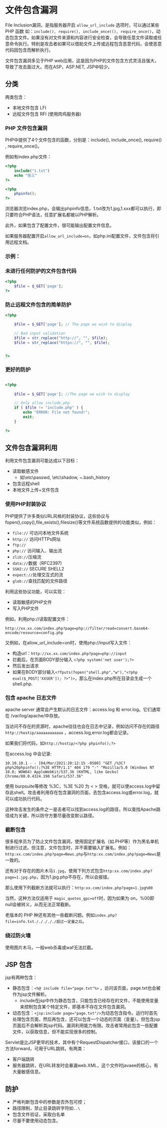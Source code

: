 # 文件包含漏洞

File Inclusion漏洞，是指服务器开启 `allow_url_include` 选项时，可以通过某些 PHP 函数 如：`include(), require(), include_once((), require_once()`，动态包含文件。如果没有对文件来源和内容进行安全检查，会导致任意文件读取或任意命令执行。特别是攻击者如果可以借助文件上传或远程包含恶意代码，会使恶意代码因包含而解析执行。


文件包含漏洞多见于PHP web应用，这是因为PHP的文件包含方式灵活且强大，导致了攻击面过大。而在ASP，ASP.NET, JSP中较少。

## 分类

两类包含：
- 本地文件包含 LFI
- 远程文件包含 RFI (使用肉鸡服务器)


### PHP 文件包含漏洞

PHP中提供了4个文件包含的函数，分别是：include(), include_once(), require() , require_once()。

例如有index.php文件：
```php
<?php
    include("1.txt")
    echo "张三"
?>
```

```php
<?php
    phpinfo();
?>
```
浏览器浏览index.php，会输出phpinfo信息，1.txt改为1.jpg,1.xxx都可以执行，即只要符合PHP语法，任意扩展名都被以PHP解析。

此外，如果包含了配置文件，很可能输出配置文件信息。

如果服务器配置开启`allow_url_include=on`，如php.ini配置文件，文件包含将引用远程文档。


### 示例：

### 未进行任何防护的文件包含代码
```php
<?php
    $file = $_GET['page'];
?>
```

### 防止远程文件包含的简单防护

```php
<?php

    $file = $_GET['page']; // The page we wish to display 

    // Bad input validation
    $file = str_replace("http://", "", $file);
    $file = str_replace("https://", "", $file);        


?>
```
### 更好的防护

```php

<?php
        
    $file = $_GET['page']; //The page we wish to display 

    // Only allow include.php
    if ( $file != "include.php" ) {
        echo "ERROR: File not found!";
        exit;
    }
        
?>
```

## 文件包含漏洞利用

利用文件包含漏洞可能达成以下目标：
- 读取敏感文件
  - 如\etc\passwd, \etc\shadow, ~\.bash_history
- 包含远程shell
- 本地文件上传+文件包含

### 使用PHP封装协议

PHP提供了许多类似URL风格的封装协议，这些协议与fopen(),copy(),file_exists(),filesize()等文件系统函数提供的功能类似，例如：
- `file://` 可访问本地文件系统
- `http://` 访问HTTPs网址
- `ftp://`
- `php://` 访问输入、输出流
- `zlib://`压缩流
- `data://`数据（RFC2397)
- `SSH2://` SECURE SHELL2
- `expect://`处理交互式的流
- `glob://`查找匹配的文件路径

利用这些协议功能，可以实现：
- 读取敏感的PHP文件
- 写入PHP文件

例如，利用php://读取配置文件：

`http://xx.xx.com/index.php?page=php://filter/read=convert.base64-encode/resource=config.php`

又例如，在allow_url_include=on时，使用php://input写入文件：

- 构造url：`http://xx.xx.com/index.php?page=php://input`
- 拦截后，在页面BODY部分输入 `<?php system('net user');?>` 
- 然后发出请求
- 如果在BODY部分输入`<?fputs(fopen("shell.php","w"),"<?php eval($_POST['XXSER']); ?>")>`，那么在index.php所在目录会生成一个shell.php.

### 包含 apache 日志文件

apache server 通常会产生默认的日志文件：access.log 和 error.log。它们通常在 /var/log/apache/中存放。

当访问不存在的资源时，apache往往也会在日志中记录，例如访问不存在的路径 `http://hostip/aaaaaaaaaaaa` ，access.log,error.log都会记录。

如果我们将代码，如`http://hostip/<?php phpinfo();?>`


在access.log 中会记录:
```
10.10.10.1 - - [04/Mar/2021:20:12:15 -0500] "GET /%3C?php%20phpinfo();?%3E HTTP/1.1" 404 179 "-" "Mozilla/5.0 (Windows NT 10.0; WOW64) AppleWebKit/537.36 (KHTML, like Gecko) Chrome/88.0.4324.190 Safari/537.36"
```

使用 burpsuite等修改 %3C，%3E %20 为 < > 空格，就可以使access.log中留存此shell。攻击者利用存在包含漏洞的页面，去包含access.log或error.log，就可以成功执行代码。

这种攻击发生的条件之一是击者可以找到access.log的路径，所以查找Apache路径成为关键，所以防守方要尽量改变默认路径。

### 截断包含

很多程序员为了防止文件包含漏洞，使用固定扩展名（如.PHP等）作为黑名单机制进行过滤。但注意，文件包含时，并不需要输入扩展名，例如：`http:xx.com/index.php?page=News.php`与`http:xx.com/index.php?page=News`是一致的。

还有对于存在的图片木马`1.jpg`，使用下列方式包含`http:xx.com/index.php?page=1.jpg.php`，因为1.jpg.php不存在，所以会报错。

那么使用下列截断方法就可以执行：`http:xx.com/index.php?page=1.jpg%00`

当然，这种方法仅适用于 `magic_quotes_gpc=off`时，因为如果为 on，%00即 null会被转义，从而无法正常截断。

老版本的 PHP 种还有其他一些截断问题。例如`index.php?file=info.txt./././././超过一定量之后`。

### 绕过防火墙

使用图片木马，一般web杀毒或waf无法拦截。

## JSP 包含

jsp有两种包含：
- 静态包含：`<%@ include file="page.txt"%>` ，访问该页面，page.txt也会被作为jsp文件解析。
  - include在jsp中作为静态包含，只能包含已经存在的文件，不能使用变量来控制包含某个特定文件，即基本不存在文件包含漏洞。
- 动态包含：`<jsp:include page="page.txt"/>`为动态包含指令。运行时首先处理包含页面，然后再包含，还可以包含一个动态的页面（变量）。但包含jsp页面后不会解析其jsp代码。漏洞利用能力有限。攻击者常用此包含一些配置文件，以获取信息，但不能实现很多的控制。

Servlet是比JSP更早的技术，其中有个RequestDispatcher接口，该接口的一个方法forward，可用于URL跳转。有两类：
- 客户端跳转
- 服务器跳转，在URL转发时会暴漏web.XML，这个文件时javaee的核心，有大量敏感信息。


## 防护

- 严格判断包含中的参数是否外包可控；
- 路径限制，禁止目录跳转字符如`..\`
- 包含文件验证，采取白名单
- 尽量不要使用动态包含。